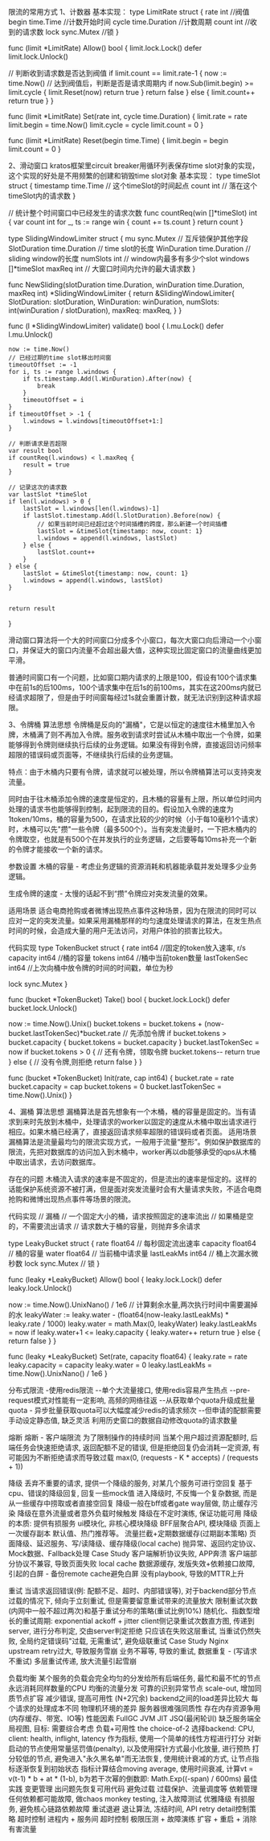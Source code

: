 限流的常用方式
1、计数器
基本实现：
type LimitRate struct {
   rate  int           //阀值
   begin time.Time     //计数开始时间
   cycle time.Duration //计数周期
   count int           //收到的请求数
   lock  sync.Mutex    //锁
}

func (limit *LimitRate) Allow() bool {
   limit.lock.Lock()
   defer limit.lock.Unlock()

   // 判断收到请求数是否达到阀值
   if limit.count == limit.rate-1 {
      now := time.Now()
      // 达到阀值后，判断是否是请求周期内
      if now.Sub(limit.begin) >= limit.cycle {
         limit.Reset(now)
         return true
      }
      return false
   } else {
      limit.count++
      return true
   }
}

func (limit *LimitRate) Set(rate int, cycle time.Duration) {
   limit.rate = rate
   limit.begin = time.Now()
   limit.cycle = cycle
   limit.count = 0
}

func (limit *LimitRate) Reset(begin time.Time) {
   limit.begin = begin
   limit.count = 0
}




2、滑动窗口
kratos框架里circuit breaker用循环列表保存time slot对象的实现，这个实现的好处是不用频繁的创建和销毁time slot对象
基本实现：
type timeSlot struct {
    timestamp time.Time // 这个timeSlot的时间起点
    count     int       // 落在这个timeSlot内的请求数
}

// 统计整个时间窗口中已经发生的请求次数
func countReq(win []*timeSlot) int {
    var count int
    for _, ts := range win {
        count += ts.count
    }
    return count
}

type SlidingWindowLimiter struct {
    mu           sync.Mutex    // 互斥锁保护其他字段
    SlotDuration time.Duration // time slot的长度
    WinDuration  time.Duration // sliding window的长度
    numSlots     int           // window内最多有多少个slot
    windows      []*timeSlot
    maxReq       int // 大窗口时间内允许的最大请求数
}

func NewSliding(slotDuration time.Duration, winDuration time.Duration, maxReq int) *SlidingWindowLimiter {
    return &SlidingWindowLimiter{
        SlotDuration: slotDuration,
        WinDuration:  winDuration,
        numSlots:     int(winDuration / slotDuration),
        maxReq:       maxReq,
    }
}


func (l *SlidingWindowLimiter) validate() bool {
    l.mu.Lock()
    defer l.mu.Unlock()


    now := time.Now()
    // 已经过期的time slot移出时间窗
    timeoutOffset := -1
    for i, ts := range l.windows {
        if ts.timestamp.Add(l.WinDuration).After(now) {
            break
        }
        timeoutOffset = i
    }
    if timeoutOffset > -1 {
        l.windows = l.windows[timeoutOffset+1:]
    }

    // 判断请求是否超限
    var result bool
    if countReq(l.windows) < l.maxReq {
        result = true
    }

    // 记录这次的请求数
    var lastSlot *timeSlot
    if len(l.windows) > 0 {
        lastSlot = l.windows[len(l.windows)-1]
        if lastSlot.timestamp.Add(l.SlotDuration).Before(now) {
            // 如果当前时间已经超过这个时间插槽的跨度，那么新建一个时间插槽
            lastSlot = &timeSlot{timestamp: now, count: 1}
            l.windows = append(l.windows, lastSlot)
        } else {
            lastSlot.count++
        }
    } else {
        lastSlot = &timeSlot{timestamp: now, count: 1}
        l.windows = append(l.windows, lastSlot)
    }


    return result
}

滑动窗口算法将一个大的时间窗口分成多个小窗口，每次大窗口向后滑动一个小窗口，并保证大的窗口内流量不会超出最大值，这种实现比固定窗口的流量曲线更加平滑。

普通时间窗口有一个问题，比如窗口期内请求的上限是100，假设有100个请求集中在前1s的后100ms，100个请求集中在后1s的前100ms，其实在这200ms内就已经请求超限了，但是由于时间窗每经过1s就会重置计数，就无法识别到这种请求超限。


3、令牌桶
算法思想
令牌桶是反向的"漏桶"，它是以恒定的速度往木桶里加入令牌，木桶满了则不再加入令牌。服务收到请求时尝试从木桶中取出一个令牌，如果能够得到令牌则继续执行后续的业务逻辑。如果没有得到令牌，直接返回访问频率超限的错误码或页面等，不继续执行后续的业务逻辑。

特点：由于木桶内只要有令牌，请求就可以被处理，所以令牌桶算法可以支持突发流量。

同时由于往木桶添加令牌的速度是恒定的，且木桶的容量有上限，所以单位时间内处理的请求书也能够得到控制，起到限流的目的。假设加入令牌的速度为 1token/10ms，桶的容量为500，在请求比较的少的时候（小于每10毫秒1个请求）时，木桶可以先"攒"一些令牌（最多500个）。当有突发流量时，一下把木桶内的令牌取空，也就是有500个在并发执行的业务逻辑，之后要等每10ms补充一个新的令牌才能接收一个新的请求。

参数设置
木桶的容量 - 考虑业务逻辑的资源消耗和机器能承载并发处理多少业务逻辑。

生成令牌的速度 - 太慢的话起不到“攒”令牌应对突发流量的效果。

适用场景
适合电商抢购或者微博出现热点事件这种场景，因为在限流的同时可以应对一定的突发流量。如果采用漏桶那样的均匀速度处理请求的算法，在发生热点时间的时候，会造成大量的用户无法访问，对用户体验的损害比较大。

代码实现
type TokenBucket struct {
   rate         int64 //固定的token放入速率, r/s
   capacity     int64 //桶的容量
   tokens       int64 //桶中当前token数量
   lastTokenSec int64 //上次向桶中放令牌的时间的时间戳，单位为秒

   lock sync.Mutex
}

func (bucket *TokenBucket) Take() bool {
   bucket.lock.Lock()
   defer bucket.lock.Unlock()

   now := time.Now().Unix()
   bucket.tokens = bucket.tokens + (now-bucket.lastTokenSec)*bucket.rate // 先添加令牌
   if bucket.tokens > bucket.capacity {
      bucket.tokens = bucket.capacity
   }
   bucket.lastTokenSec = now
   if bucket.tokens > 0 {
      // 还有令牌，领取令牌
      bucket.tokens--
      return true
   } else {
      // 没有令牌,则拒绝
      return false
   }
}

func (bucket *TokenBucket) Init(rate, cap int64) {
   bucket.rate = rate
   bucket.capacity = cap
   bucket.tokens = 0
   bucket.lastTokenSec = time.Now().Unix()
}


4、漏桶
算法思想
漏桶算法是首先想象有一个木桶，桶的容量是固定的。当有请求到来时先放到木桶中，处理请求的worker以固定的速度从木桶中取出请求进行相应。如果木桶已经满了，直接返回请求频率超限的错误码或者页面。
适用场景
漏桶算法是流量最均匀的限流实现方式，一般用于流量“整形”。例如保护数据库的限流，先把对数据库的访问加入到木桶中，worker再以db能够承受的qps从木桶中取出请求，去访问数据库。

存在的问题
木桶流入请求的速率是不固定的，但是流出的速率是恒定的。这样的话能保护系统资源不被打满，但是面对突发流量时会有大量请求失败，不适合电商抢购和微博出现热点事件等场景的限流。

代码实现
// 漏桶
// 一个固定大小的桶，请求按照固定的速率流出
// 如果桶是空的，不需要流出请求
// 请求数大于桶的容量，则抛弃多余请求

type LeakyBucket struct {
   rate       float64    // 每秒固定流出速率
   capacity   float64    // 桶的容量
   water      float64    // 当前桶中请求量
   lastLeakMs int64      // 桶上次漏水微秒数
   lock       sync.Mutex // 锁
}

func (leaky *LeakyBucket) Allow() bool {
   leaky.lock.Lock()
   defer leaky.lock.Unlock()

   now := time.Now().UnixNano() / 1e6
   // 计算剩余水量,两次执行时间中需要漏掉的水
   leakyWater := leaky.water - (float64(now-leaky.lastLeakMs) * leaky.rate / 1000)
   leaky.water = math.Max(0, leakyWater)
   leaky.lastLeakMs = now
   if leaky.water+1 <= leaky.capacity {
      leaky.water++
      return true
   } else {
      return false
   }
}

func (leaky *LeakyBucket) Set(rate, capacity float64) {
   leaky.rate = rate
   leaky.capacity = capacity
   leaky.water = 0
   leaky.lastLeakMs = time.Now().UnixNano() / 1e6
}


分布式限流
-使用redis限流
--单个大流量接口, 使用redis容易产生热点
--pre-request模式对性能有一定影响, 高频的网络往返
--从获取单个quota升级成批量quota - 异步批量获取quota可以大幅度减少redis的请求频次
--但申请的配额需要手动设定静态值, 缺乏灵活    利用历史窗口的数据自动修改quota的请求数量




熔断
熔断 - 客户端限流
为了限制操作的持续时间
当某个用户超过资源配额时, 后端任务会快速拒绝请求, 返回配额不足的错误, 但是拒绝回复仍会消耗一定资源, 有可能因为不断拒绝请求而导致过载
max(0, (requests - K * accepts) / (requests + 1))

降级
丢弃不重要的请求, 提供一个降级的服务, 对某几个服务可进行空回复
基于cpu、错误的降级回复, 回复一些mock值
进入降级时, 不反悔一个复杂数据, 而是从一些缓存中捞取或者直接空回复
降级一般在bff或者gate way层做, 防止缓存污染
降级在意外流量或者意外负载时候触发
降级在不定时演练, 保证功能可用
降级的本质: 提供有损服务
ui模块化, 非核心模块降级
BFF层聚合API, 模块降级
页面上一次缓存副本
默认值、热门推荐等。
流量拦截+定期数据缓存(过期副本策略)
页面降级、延迟服务、写/读降级、缓存降级(local cache)
抛异常、返回约定协议、Mock数据、Fallback处理
Case Study
客户端解析协议失败, APP奔溃
客户端部分协议不兼容, 导致页面失败
local cache 数据源缓存, 发版失效+依赖接口故障, 引起的白屏 - 备份remote cache避免白屏
没有playbook, 导致的MTTR上升


重试
当请求返回错误(例: 配额不足、超时、内部错误等), 对于backend部分节点过载的情况下, 倾向于立刻重试, 但是需要留意重试带来的流量放大
限制重试次数(内网中一般不超过两次)和基于重试分布的策略(重试比例10%)
随机化、指数型增长的重试周期: exponential ackoff + jitter
client侧记录重试次数直方图, 传递到server, 进行分布判定, 交由server判定拒绝
只应该在失败这层重试, 当重试仍然失败, 全局约定错误码"过载, 无需重试", 避免级联重试
Case Study
Nginx upstream retry过大, 导致服务雪崩
业务不幂等, 导致的重试, 数据重复 - (写请求不重试)
多层重试传递, 放大流量引起雪崩


负载均衡
某个服务的负载会完全均匀的分发给所有后端任务, 最忙和最不忙的节点永远消耗同样数量的CPU
均衡的流量分发
可靠的识别异常节点
scale-out, 增加同质节点扩容
减少错误, 提高可用性 (N+2冗余)
backend之间的load差异比较大
每个请求的处理成本不同
物理机环境的差异
服务器很难强同质性
存在内存资源争用(内存缓存、带宽、IO等)
性能因素
FullGC
JVM JIT
JSQ(最闲轮训)
缺乏服务端全局视图, 目标: 需要综合考虑 负载+可用性
the choice-of-2
选择backend: CPU, client: health, inflight, latency 作为指标, 使用一个简单的线性方程进行打分
对新启动的节点使用常量惩罚值(penalty), 以及使用探针方式最小化放量, 进行预热
打分较低的节点, 避免进入"永久黑名单"而无法恢复, 使用统计衰减的方式, 让节点指标逐渐恢复到初始状态
指标计算结合moving average, 使用时间衰减, 计算vt = v(t-1) * b + at * (1-b), b为若干次幂的倒数即: Math.Exp((-span) / 600ms)
最佳实践
变更管理
出问题先恢复可用代码
避免过载
过载保护、流量调度等
依赖管理
任何依赖都可能故障, 做chaos monkey testing, 注入故障测试
优雅降级
有损服务, 避免核心链路依赖故障
重试退避
退让算法, 冻结时间, API retry detail控制策略
超时控制
进程内 + 服务间 超时控制
极限压测 + 故障演练
扩容 + 重启 + 消除有害流量